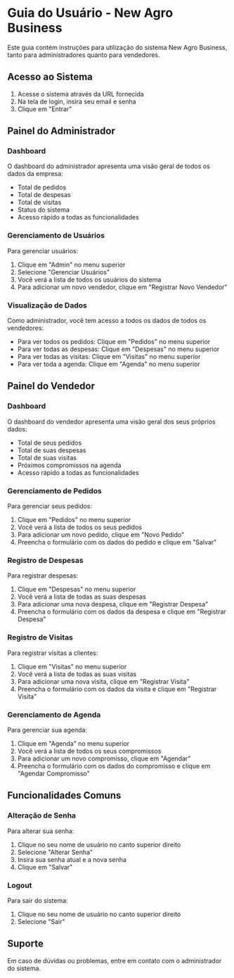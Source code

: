 # Guia do Usuário - New Agro Business

Este guia contém instruções para utilização do sistema New Agro Business, tanto para administradores quanto para vendedores.

## Acesso ao Sistema

1. Acesse o sistema através da URL fornecida
2. Na tela de login, insira seu email e senha
3. Clique em "Entrar"

## Painel do Administrador

### Dashboard

O dashboard do administrador apresenta uma visão geral de todos os dados da empresa:
- Total de pedidos
- Total de despesas
- Total de visitas
- Status do sistema
- Acesso rápido a todas as funcionalidades

### Gerenciamento de Usuários

Para gerenciar usuários:
1. Clique em "Admin" no menu superior
2. Selecione "Gerenciar Usuários"
3. Você verá a lista de todos os usuários do sistema
4. Para adicionar um novo vendedor, clique em "Registrar Novo Vendedor"

### Visualização de Dados

Como administrador, você tem acesso a todos os dados de todos os vendedores:
- Para ver todos os pedidos: Clique em "Pedidos" no menu superior
- Para ver todas as despesas: Clique em "Despesas" no menu superior
- Para ver todas as visitas: Clique em "Visitas" no menu superior
- Para ver toda a agenda: Clique em "Agenda" no menu superior

## Painel do Vendedor

### Dashboard

O dashboard do vendedor apresenta uma visão geral dos seus próprios dados:
- Total de seus pedidos
- Total de suas despesas
- Total de suas visitas
- Próximos compromissos na agenda
- Acesso rápido a todas as funcionalidades

### Gerenciamento de Pedidos

Para gerenciar seus pedidos:
1. Clique em "Pedidos" no menu superior
2. Você verá a lista de todos os seus pedidos
3. Para adicionar um novo pedido, clique em "Novo Pedido"
4. Preencha o formulário com os dados do pedido e clique em "Salvar"

### Registro de Despesas

Para registrar despesas:
1. Clique em "Despesas" no menu superior
2. Você verá a lista de todas as suas despesas
3. Para adicionar uma nova despesa, clique em "Registrar Despesa"
4. Preencha o formulário com os dados da despesa e clique em "Registrar Despesa"

### Registro de Visitas

Para registrar visitas a clientes:
1. Clique em "Visitas" no menu superior
2. Você verá a lista de todas as suas visitas
3. Para adicionar uma nova visita, clique em "Registrar Visita"
4. Preencha o formulário com os dados da visita e clique em "Registrar Visita"

### Gerenciamento de Agenda

Para gerenciar sua agenda:
1. Clique em "Agenda" no menu superior
2. Você verá a lista de todos os seus compromissos
3. Para adicionar um novo compromisso, clique em "Agendar"
4. Preencha o formulário com os dados do compromisso e clique em "Agendar Compromisso"

## Funcionalidades Comuns

### Alteração de Senha

Para alterar sua senha:
1. Clique no seu nome de usuário no canto superior direito
2. Selecione "Alterar Senha"
3. Insira sua senha atual e a nova senha
4. Clique em "Salvar"

### Logout

Para sair do sistema:
1. Clique no seu nome de usuário no canto superior direito
2. Selecione "Sair"

## Suporte

Em caso de dúvidas ou problemas, entre em contato com o administrador do sistema.

